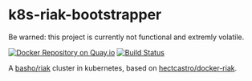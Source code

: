 # k8s-riak-bootstrapper

Be warned: this project is currently not functional and extremly volatile.

[![Docker Repository on Quay.io](https://quay.io/repository/briends/k8s-riak/status "Docker Repository on Quay.io")](https://quay.io/repository/briends/k8s-riak)
[![Build Status](https://travis-ci.org/Briends/k8s-riak.svg)](https://travis-ci.org/Briends/k8s-riak)

A [basho/riak](https://github.com/basho/riak) cluster in kubernetes,
based on [hectcastro/docker-riak](https://github.com/hectcastro/docker-riak).
